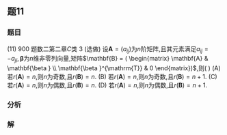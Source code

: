## 题11
### 题目
(11) 900 题数二第二章$C$类 3 (选做) 
设$\mathbf{A} = (a_{ij})$为$n$阶矩阵,且其元素满足$a_{ij} =  - a_{ji},\mathbf{\beta }$为$n$维非零列向量,矩阵$\mathbf{B} = ( \begin{matrix} \mathbf{A} & \mathbf{\beta } \\  \mathbf{\beta }^{\mathrm{T}} & 0 \end{matrix})$,则( )
(A) 若$r(\mathbf{A}) = n$,则$n$为奇数,且$r(\mathbf{B}) = n$.
(B) 若$r(\mathbf{A}) = n$,则$n$为奇数,且$r(\mathbf{B}) = n + 1$.
(C) 若$r(\mathbf{A}) = n$,则$n$为偶数,且$r(\mathbf{B}) = n$.
(D) 若$r(\mathbf{A}) = n$,则$n$为偶数,且$r(\mathbf{B}) = n + 1$.
### 分析

### 解